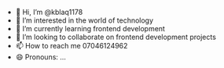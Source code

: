 - 👋 Hi, I’m @kblaq1178
- 👀 I’m interested in the world of technology 
- 🌱 I’m currently learning frontend development 
- 💞️ I’m looking to collaborate on frontend development projects 
- 📫 How to reach me 07046124962
- 😄 Pronouns: ...

<!---
kblaq1178/kblaq1178 is a ✨ special ✨ repository because its `README.md` (this file) appears on your GitHub profile.
You can click the Preview link to take a look at your changes.
--->
